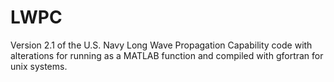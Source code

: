 # LWPC
Version 2.1 of the U.S. Navy Long Wave Propagation Capability code with alterations for running as a MATLAB function and compiled with gfortran for unix systems.
